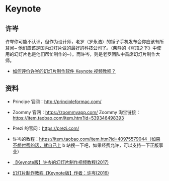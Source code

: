 # Keynote

## 许岑

许岑你可能不认识，但作为设计师，老罗（罗永浩）的锤子手机发布会你应该有所耳闻~ 他们应该是国内幻灯片做的最好的科技公司了。（柴静的《穹顶之下》中使用的幻灯片也是他们帮忙制作的~）。而许岑，则是老罗团队中首席幻灯片制作大师。

- [如何评价许岑的幻灯片制作软件 Keynote 视频教程？](https://www.zhihu.com/question/25628429)


## 资料

- Principe 官网：http://principleformac.com/
- Zoommy 官网：https://zoommyapp.com/ Zoommy 淘宝链接：https://item.taobao.com/item.htm?id=539346498393
- Prezi 的官网：https://prezi.com/
- 许岑的教程：https://item.taobao.com/item.htm?id=40975579044（如果不想付费的话，就自己上 b 站搜一下吧，如果经费允许，可以支持一下正版事业）


- [【Keynote版】许岑的幻灯片制作视频教程(2017)](https://www.bilibili.com/video/av14394644/)
- [幻灯片制作教程【Keynote版】作者：许岑(2016)](https://www.bilibili.com/video/av5766528/)
